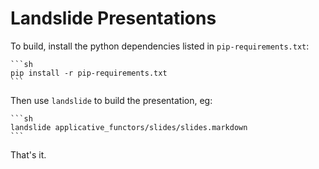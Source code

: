 # Landslide Presentations

To build, install the python dependencies listed in `pip-requirements.txt`:

    ```sh
    pip install -r pip-requirements.txt
    ```

Then use `landslide` to build the presentation, eg:

    ```sh
    landslide applicative_functors/slides/slides.markdown
    ```

That's it.
